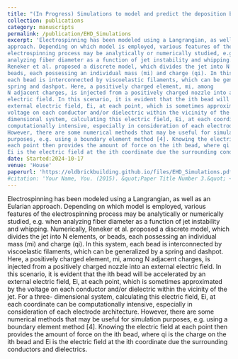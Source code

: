 ```yaml
---
title: "(In Progress) Simulations to model and predict the deposition behavior of electrohydrodynamic manufacturing processes"
collection: publications
category: manuscripts
permalink: /publication/EHD_Simulations
excerpt: 'Electrospinning has been modeled using a Langrangian, as well as an Eularian
approach. Depending on which model is employed, various features of the
electrospinning process may be analytically or numerically studied, e.g. when
analyzing fiber diameter as a function of jet instability and whipping. Numerically,
Reneker et al. proposed a discrete model, which divides the jet into N elements, or
beads, each possessing an individual mass (mi) and charge (qi). In this system,
each bead is interconnected by viscoelastic filaments, which can be generalized by a
spring and dashpot. Here, a positively charged element, mi, among
N adjacent charges, is injected from a positively charged nozzle into an external
electric field. In this scenario, it is evident that the ith bead will be accelerated by an
external electric field, Ei, at each point, which is sometimes approximated by the
voltage on each conductor and/or dielectric within the vicinity of the jet. For a three-
dimensional system, calculating this electric field, Ei, at each coordinate can be
computationally intensive, especially in consideration of each electrode architecture.
However, there are some numerical methods that may be useful for simulation
purposes, e.g. using a boundary element method [4]. Knowing the electric field at
each point then provides the amount of force on the ith bead, where qi is the charge on the ith bead and
Ei is the electric field at the ith coordinate due the surrounding conductors and dielectrics...'
date: Started:2024-10-17
venue: 'House'
paperurl: 'https://oldbrickbuilding.github.io/files/EHD_Simulations.pdf'
#citation: 'Your Name, You. (2015). &quot;Paper Title Number 3.&quot; <i>Journal 1</i>. 1(3).'
---
```

Electrospinning has been modeled using a Langrangian, as well as an Eularian
approach. Depending on which model is employed, various features of the
electrospinning process may be analytically or numerically studied, e.g. when
analyzing fiber diameter as a function of jet instability and whipping. Numerically,
Reneker et al. proposed a discrete model, which divides the jet into N elements, or
beads, each possessing an individual mass (mi) and charge (qi). In this system,
each bead is interconnected by viscoelastic filaments, which can be generalized by a
spring and dashpot. Here, a positively charged element, mi, among
N adjacent charges, is injected from a positively charged nozzle into an external
electric field. In this scenario, it is evident that the ith bead will be accelerated by an
external electric field, Ei, at each point, which is sometimes approximated by the
voltage on each conductor and/or dielectric within the vicinity of the jet. For a three-
dimensional system, calculating this electric field, Ei, at each coordinate can be
computationally intensive, especially in consideration of each electrode architecture.
However, there are some numerical methods that may be useful for simulation
purposes, e.g. using a boundary element method [4]. Knowing the electric field at
each point then provides the amount of force on the ith bead, where qi is the charge on the ith bead and
Ei is the electric field at the ith coordinate due the surrounding conductors and dielectrics.
